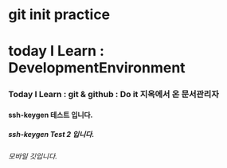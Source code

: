 # git init practice
# today I Learn : DevelopmentEnvironment
### Today I Learn : git & github : Do it 지옥에서 온 문서관리자
#### ssh-keygen 테스트 입니다.
##### ssh-keygen Test 2 입니다. 
###### 모바일 깃입니다.
